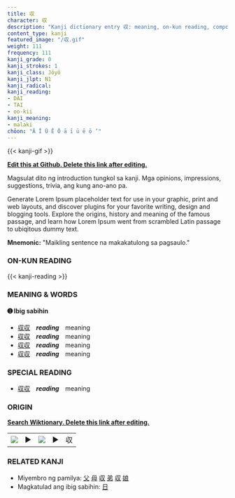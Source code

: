 ```yaml
---
title: 収
character: 収
description: "Kanji dictionary entry 収: meaning, on-kun reading, compounds, origin, related kanji"
content_type: kanji
featured_image: "/収.gif"
weight: 111
frequency: 111
kanji_grade: 0
kanji_strokes: 1
kanji_class: Jōyō
kanji_jlpt: N1
kanji_radical: 
kanji_reading: 
- DAI
- TAI
- oo-kii
kanji_meaning:
- malaki
chōon: "Ā Ī Ū Ē Ō ā ī ū ē ō ’"
---
```

[//]: # (Don't edit the line below. Kanji animated GIF code is automatically generated.)
{{< kanji-gif >}}

[//]: # (Edit below this line.)

**[Edit this at Github. Delete this link after editing.](https://github.com/tim0g/tim/tree/main/content/kanji/収/index.md)**

Magsulat dito ng introduction tungkol sa kanji. Mga opinions, impressions, suggestions, trivia, ang kung ano-ano pa.

Generate Lorem Ipsum placeholder text for use in your graphic, print and web layouts, and discover plugins for your favorite writing, design and blogging tools. Explore the origins, history and meaning of the famous passage, and learn how Lorem Ipsum went from scrambled Latin passage to ubiqitous dummy text.
 
**Mnemonic:** "Maikling sentence na makakatulong sa pagsaulo."

### ON-KUN READING

[//]: # (Don't edit the line below. ON-KUN READING code is automatically generated.)
{{< kanji-reading >}}

### MEANING & WORDS

#### ➊ **Ibig sabihin**
  - [収](../収)[収](../収)　***reading***　meaning
  - [収](../収)[収](../収)　***reading***　meaning
  - [収](../収)[収](../収)　***reading***　meaning
  - [収](../収)[収](../収)　***reading***　meaning

### SPECIAL READING
  - [収](../収)[収](../収)　***reading***　meaning

### ORIGIN

**[Search Wiktionary. Delete this link after editing.](https://wiktionary.org/wiki/収)**
<table class="kanji-table"><tr><td>
<img src="60px-収-bronze.svg.png">
</td><td>▶</td><td>
<img src="60px-収-oracle.svg.png">
</td><td>▶</td>
<td class="kanji-origin">収</td>
</tr></table>

### RELATED KANJI
- Miyembro ng pamilya: [父](../父) [母](../母) [収](../収) [弟](../弟) [収](../収) [娘](../娘)
- Magkatulad ang ibig sabihin: [日](../日)
